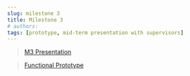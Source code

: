 ```yaml
---
slug: milestone 3
title: Milestone 3
# authors:
tags: [prototype, mid-term presentation with supervisors]
---
```


> [M3 Presentation](@site/static/files/M3.pdf)

> [Functional Prototype](@site/static/files/m3_Prototype.mp4)